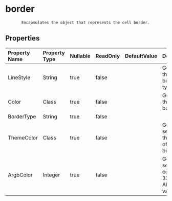 # **border**

           Encapsulates the object that represents the cell border.            

## **Properties**

| Property Name | Property Type | Nullable |  ReadOnly | DefaultValue | Description | 
| :- | :- | :- |:- |  :- | :- |
|LineStyle|String|true|false |  |Gets or sets the cell border type. |
|Color|Class|true|false |  |Gets or sets the  of the border. |
|BorderType|String|true|false |  ||
|ThemeColor|Class|true|false |  |Gets and sets the theme color of the border. |
|ArgbColor|Integer|true|false |  |Gets and sets the color with a 32-bit ARGB value. |

